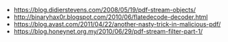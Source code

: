 * https://blog.didierstevens.com/2008/05/19/pdf-stream-objects/
* http://binaryhax0r.blogspot.com/2010/06/flatedecode-decoder.html
* https://blog.avast.com/2011/04/22/another-nasty-trick-in-malicious-pdf/
* https://blog.honeynet.org.my/2010/06/29/pdf-stream-filter-part-1/
